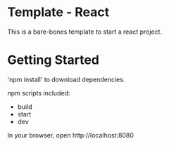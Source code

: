 # Template - React #
This is a bare-bones template to start a react project.

# Getting Started #

'npm install' to download dependencies.

npm scripts included:
- build
- start
- dev 

In your browser, open http://localhost:8080 


